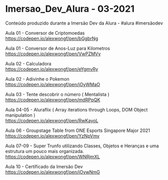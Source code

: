# Imersao_Dev_Alura  - 03-2021
Conteúdo produzido durante a Imersão Dev da Alura - #alura #imersãodev  


Aula 01 - Conversor de Criptomoedas  
https://codepen.io/alexwongf/pen/bGgbrNg
 
Aula 01 - Conversor de Anos-Luz para Kilometros  
https://codepen.io/alexwongf/pen/VwPZMVy

Aula 02 - Calculadora  
https://codepen.io/alexwongf/pen/eYgmvRy

Aula 02 - Adivinhe o Pokemon  
https://codepen.io/alexwongf/pen/jOyWMaO

Aula 03 - Tente descobrir o número ( Mentalista )  
https://codepen.io/alexwongf/pen/mdRPpQK

Aula 04-05 - Aluraflix ( Array iterations through Loops, DOM Object manipulation )  
https://codepen.io/alexwongf/pen/RwKayoL

Aula 06 - Groupstage Table from ONE Esports Singapore Major 2021  
https://codepen.io/alexwongf/pen/YzNpVmv

Aula 07-09 - Super Trunfo utilizando Classes, Objetos e Heranças e uma estrutura um pouco mais organizada.  
https://codepen.io/alexwongf/pen/WNRjmXL
 
Aula 10 - Certificado da Imersão Dev  
https://codepen.io/alexwongf/pen/jOywNmG
